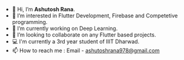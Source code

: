 - 👋 Hi, I’m **Ashutosh Rana**.
- 👀 I’m interested in Flutter Development, Firebase and Competetive programming.
- 🌱 I’m currently working on Deep Learning.
- 💞️ I’m looking to collaborate on any Flutter based projects.
- :computer: I'm currently a 3rd year student of IIIT Dharwad.
- 📫 How to reach me : Email - ashutoshrana978@gmail.com



<!---
Ashutosh-Rana/Ashutosh-Rana is a ✨ special ✨ repository because its `README.md` (this file) appears on your GitHub profile.
You can click the Preview link to take a look at your changes.
--->
